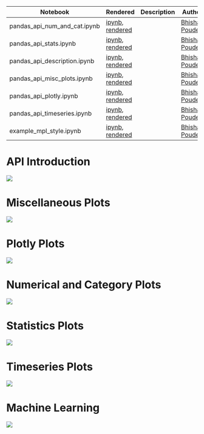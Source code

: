|  Notebook | Rendered   | Description  |  Author |
|---|---|---|---|
| pandas_api_num_and_cat.ipynb  | [ipynb](https://github.com/bhishanpdl/bp/blob/master/examples/pandas_api_num_and_cat.ipynb), [rendered](https://nbviewer.jupyter.org/github/bhishanpdl/bp/blob/master/examples/pandas_api_num_and_cat.ipynb)  |   | [Bhishan Poudel](https://bhishanpdl.github.io/)  |
| pandas_api_stats.ipynb  | [ipynb](https://github.com/bhishanpdl/bp/blob/master/examples/pandas_api_stats.ipynb), [rendered](https://nbviewer.jupyter.org/github/bhishanpdl/bp/blob/master/examples/pandas_api_stats.ipynb)  |   | [Bhishan Poudel](https://bhishanpdl.github.io/)  |
| pandas_api_description.ipynb  | [ipynb](https://github.com/bhishanpdl/bp/blob/master/examples/pandas_api_description.ipynb), [rendered](https://nbviewer.jupyter.org/github/bhishanpdl/bp/blob/master/examples/pandas_api_description.ipynb)  |   | [Bhishan Poudel](https://bhishanpdl.github.io/)  |
| pandas_api_misc_plots.ipynb  | [ipynb](https://github.com/bhishanpdl/bp/blob/master/examples/pandas_api_misc_plots.ipynb), [rendered](https://nbviewer.jupyter.org/github/bhishanpdl/bp/blob/master/examples/pandas_api_misc_plots.ipynb)  |   | [Bhishan Poudel](https://bhishanpdl.github.io/)  |
| pandas_api_plotly.ipynb  | [ipynb](https://github.com/bhishanpdl/bp/blob/master/examples/pandas_api_plotly.ipynb), [rendered](https://nbviewer.jupyter.org/github/bhishanpdl/bp/blob/master/examples/pandas_api_plotly.ipynb)  |   | [Bhishan Poudel](https://bhishanpdl.github.io/)  |
| pandas_api_timeseries.ipynb  | [ipynb](https://github.com/bhishanpdl/bp/blob/master/examples/pandas_api_timeseries.ipynb), [rendered](https://nbviewer.jupyter.org/github/bhishanpdl/bp/blob/master/examples/pandas_api_timeseries.ipynb)  |   | [Bhishan Poudel](https://bhishanpdl.github.io/)  |
| example_mpl_style.ipynb  | [ipynb](https://github.com/bhishanpdl/bp/blob/master/examples/example_mpl_style.ipynb), [rendered](https://nbviewer.jupyter.org/github/bhishanpdl/bp/blob/master/examples/example_mpl_style.ipynb)  |   | [Bhishan Poudel](https://bhishanpdl.github.io/)  |

# API Introduction
![](gif/api.gif)

# Miscellaneous Plots
![](gif/misc.gif)

# Plotly Plots
![](gif/plotly.gif)

# Numerical and Category Plots
![](gif/plots.gif)

# Statistics Plots
![](gif/stats.gif)

# Timeseries Plots
![](gif/timeseries.gif)

# Machine Learning
![](gif/model_eval.gif)